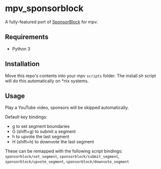 # mpv_sponsorblock
A fully-featured port of [SponsorBlock](https://github.com/ajayyy/SponsorBlock) for mpv.

## Requirements
- Python 3

## Installation
Move this repo's contents into your mpv `scripts` folder. The install.sh script will do this automatically on \*nix systems.

## Usage
Play a YouTube video, sponsors will be skipped automatically.

Default key bindings:
- g to set segment boundaries
- G (shift+g) to submit a segment
- h to upvote the last segment
- H (shift+h) to downvote the last segment

These can be remapped with the following script bindings: `sponsorblock/set_segment`, `sponsorblock/submit_segment`, `sponsorblock/upvote_segment`, `sponsorblock/downvote_segment`
